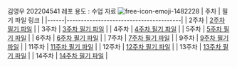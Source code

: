 김영우 202204541
레포 용도 : 수업 자료
![free-icon-emoji-1482228](https://github.com/kyw001/kyw/assets/169631453/37ab66e5-4d76-4859-9c54-ea7a2e69540c)
| 주차 | 필기 파일 링크                         |
|------|----------------------------------------|
| 2주차 | [2주차 필기 파일](w2.md)             |
| 3주차 | [3주차 필기 파일](w3.md)             |
| 4주차 | [4주차 필기 파일](w4.md)             |
| 5주차 | [5주차 필기 파일](w5.md)             |
| 6주차 | [6주차 필기 파일](w6.md)             |
| 7주차 | [7주차 필기 파일](w7.md)             |
| 9주차 | [9주차 필기 파일](w9.md)             |
| 11주차 | [11주차 필기 파일](w11.md)             |
| 12주차 | [12주차 필기 파일](w12.md)             |
| 13주차 | [13주차 필기 파일](w13.md)             |
| 14주차 | [14주차 필기 파일](w14.md)             |
